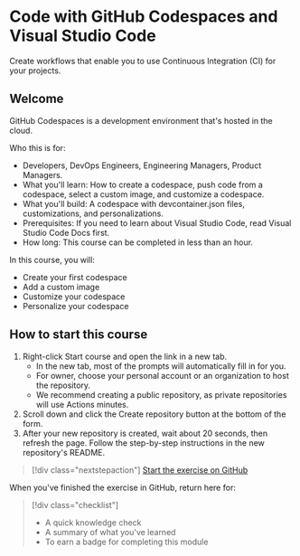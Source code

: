 # Code with GitHub Codespaces and Visual Studio Code
Create workflows that enable you to use Continuous Integration (CI) for your projects.

## Welcome
GitHub Codespaces is a development environment that's hosted in the cloud.

Who this is for: 
- Developers, DevOps Engineers, Engineering Managers, Product Managers.
- What you'll learn: How to create a codespace, push code from a codespace, select a custom image, and customize a codespace.
- What you'll build: A codespace with devcontainer.json files, customizations, and personalizations.
- Prerequisites: If you need to learn about Visual Studio Code, read Visual Studio Code Docs first.
- How long: This course can be completed in less than an hour.

In this course, you will:
- Create your first codespace
- Add a custom image
- Customize your codespace
- Personalize your codespace

## How to start this course

1. Right-click Start course and open the link in a new tab.
   - In the new tab, most of the prompts will automatically fill in for you.
   - For owner, choose your personal account or an organization to host the repository.
   - We recommend creating a public repository, as private repositories will use Actions minutes.
2. Scroll down and click the Create repository button at the bottom of the form.
3. After your new repository is created, wait about 20 seconds, then refresh the page. Follow the step-by-step instructions in the new repository's README.

> [!div class="nextstepaction"]
> [Start the exercise on GitHub](https://github.com/skills/code-with-codespaces])

When you've finished the exercise in GitHub, return here for:

> [!div class="checklist"]
> * A quick knowledge check 
> * A summary of what you've learned
> * To earn a badge for completing this module

